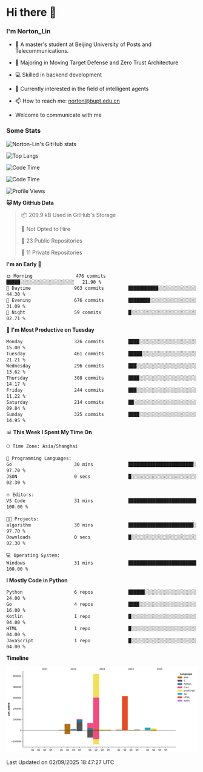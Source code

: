 
# Hi there 👋

### I'm Norton_Lin
- 🏫 A master's student at Beijing University of Posts and Telecommunications.
- 🌱 Majoring in Moving Target Defense and Zero Trust Architecture
- 💻 Skilled in backend development
- 🤖 Currently interested in the field of intelligent agents
- 📫 How to reach me: [norton@bupt.edu.cn](mailto:norton@bupt.edu.cn)

- Welcome to communicate with me

### Some Stats
![Norton-Lin's GitHub stats](https://github-readme-stats.vercel.app/api?username=Norton-Lin&count_private=true&show_icons=true&theme=radical)

![Top Langs](https://github-readme-stats.vercel.app/api/top-langs/?username=Norton-Lin&langs_count=10&layout=compact)

![Code Time](https://github-readme-stats.vercel.app/api/wakatime?username=Norton_Lin)

<!--START_SECTION:waka-->
![Code Time](http://img.shields.io/badge/Code%20Time-1%2C018%20hrs%2017%20mins-blue)

![Profile Views](http://img.shields.io/badge/Profile%20Views-0-blue)

**🐱 My GitHub Data** 

> 📦 209.9 kB Used in GitHub's Storage 
 > 
> 🚫 Not Opted to Hire
 > 
> 📜 23 Public Repositories 
 > 
> 🔑 11 Private Repositories 
 > 
**I'm an Early 🐤** 

```text
🌞 Morning                476 commits         █████░░░░░░░░░░░░░░░░░░░░   21.90 % 
🌆 Daytime                963 commits         ███████████░░░░░░░░░░░░░░   44.30 % 
🌃 Evening                676 commits         ████████░░░░░░░░░░░░░░░░░   31.09 % 
🌙 Night                  59 commits          █░░░░░░░░░░░░░░░░░░░░░░░░   02.71 % 
```
📅 **I'm Most Productive on Tuesday** 

```text
Monday                   326 commits         ████░░░░░░░░░░░░░░░░░░░░░   15.00 % 
Tuesday                  461 commits         █████░░░░░░░░░░░░░░░░░░░░   21.21 % 
Wednesday                296 commits         ███░░░░░░░░░░░░░░░░░░░░░░   13.62 % 
Thursday                 308 commits         ████░░░░░░░░░░░░░░░░░░░░░   14.17 % 
Friday                   244 commits         ███░░░░░░░░░░░░░░░░░░░░░░   11.22 % 
Saturday                 214 commits         ██░░░░░░░░░░░░░░░░░░░░░░░   09.84 % 
Sunday                   325 commits         ████░░░░░░░░░░░░░░░░░░░░░   14.95 % 
```


📊 **This Week I Spent My Time On** 

```text
🕑︎ Time Zone: Asia/Shanghai

💬 Programming Languages: 
Go                       30 mins             ████████████████████████░   97.70 % 
JSON                     0 secs              █░░░░░░░░░░░░░░░░░░░░░░░░   02.30 % 

🔥 Editors: 
VS Code                  31 mins             █████████████████████████   100.00 % 

🐱‍💻 Projects: 
algorithm                30 mins             ████████████████████████░   97.70 % 
Downloads                0 secs              █░░░░░░░░░░░░░░░░░░░░░░░░   02.30 % 

💻 Operating System: 
Windows                  31 mins             █████████████████████████   100.00 % 
```

**I Mostly Code in Python** 

```text
Python                   6 repos             ██████░░░░░░░░░░░░░░░░░░░   24.00 % 
Go                       4 repos             ████░░░░░░░░░░░░░░░░░░░░░   16.00 % 
Kotlin                   1 repo              █░░░░░░░░░░░░░░░░░░░░░░░░   04.00 % 
HTML                     1 repo              █░░░░░░░░░░░░░░░░░░░░░░░░   04.00 % 
JavaScript               1 repo              █░░░░░░░░░░░░░░░░░░░░░░░░   04.00 % 
```



**Timeline**

![Lines of Code chart](https://raw.githubusercontent.com/Norton-Lin/Norton-Lin/main/assets/bar_graph.png)


 Last Updated on 02/09/2025 18:47:27 UTC
<!--END_SECTION:waka-->
